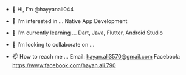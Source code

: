 - 👋 Hi, I’m @hayyanali044
- 👀 I’m interested in ...
Native App Development

- 🌱 I’m currently learning ...
Dart, Java, Flutter, Android Studio

- 💞️ I’m looking to collaborate on ...

- 📫 How to reach me ...
Email: hayan.ali3570@gmail.com
Facebook: https://www.facebook.com/hayan.ali.790
<!---
hayyanali044/hayyanali044 is a ✨ special ✨ repository because its `README.md` (this file) appears on your GitHub profile.
You can click the Preview link to take a look at your changes.
--->
